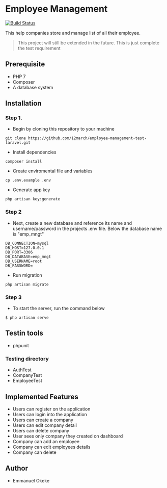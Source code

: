 # Employee Management 
[![Build Status](https://travis-ci.org/12march/employee-management-test.svg?branch=master)](https://travis-ci.org/12march/employee-management-test)

This help companies store and manage list of all their employee.

> This project will still be extended in the future. This is just complete the test requirement

## Prerequisite
- PHP 7
- Composer
- A database system

## Installation

### Step 1.
- Begin by cloning this repository to your machine 
```
git clone https://github.com/12march/employee-management-test-laravel.git
```

- Install dependencies
```
composer install
```

- Create enviromental file and variables
```
cp .env.example .env
```

- Generate app key
```
php artisan key:generate
```

### Step 2
- Next, create a new database and reference its name and username/password in the projects .env file. Below the database name is "emp_mngt"
```
DB_CONNECTION=mysql
DB_HOST=127.0.0.1
DB_PORT=3306
DB_DATABASE=emp_mngt
DB_USERNAME=root
DB_PASSWORD=
```

- Run migration
```
php artisan migrate
```

### Step 3
- To start the server, run the command below
```shell
$ php artisan serve
```

## Testin tools
- phpunit

### Testing directory
- AuthTest
- CompanyTest
- EmployeeTest


## Implemented Features
- Users can register on the application
- Users can login into the application
- Users can create a company
- Users can edit company detail
- Users can delete company 
- User sees only company they created on dashboard
- Company can add an employee
- Company can edit employees details
- Company can delete 


## Author
- Emmanuel Okeke
